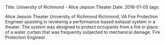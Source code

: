 Title: University of Richmond - Alice Jepson Theater
Date: 2018-01-05
tags: 


Alice Jepson Theater
University of Richmond
Richmond, VA
Fire Protection Engineer assisting in reviewing a performance-based exhaust system in a theater. The system was designed to protect occupants from a fire in place of a water curtain that was frequently subjected to mechanical damage.
Fire Protection Engineer